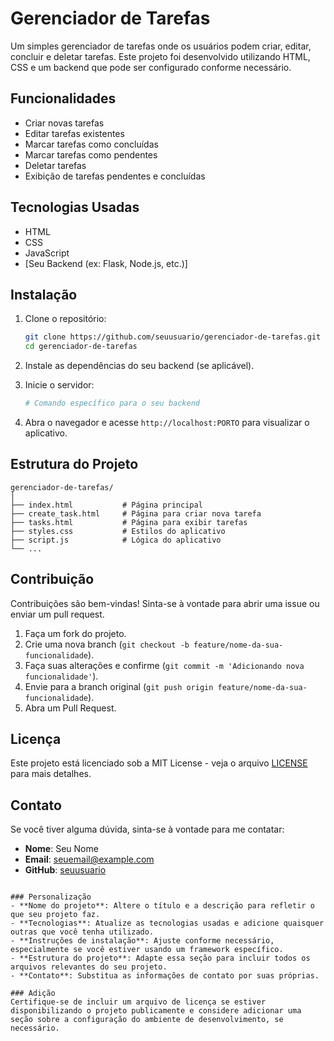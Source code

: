# Gerenciador de Tarefas

Um simples gerenciador de tarefas onde os usuários podem criar, editar, concluir e deletar tarefas. Este projeto foi desenvolvido utilizando HTML, CSS e um backend que pode ser configurado conforme necessário.

## Funcionalidades

- Criar novas tarefas
- Editar tarefas existentes
- Marcar tarefas como concluídas
- Marcar tarefas como pendentes
- Deletar tarefas
- Exibição de tarefas pendentes e concluídas

## Tecnologias Usadas

- HTML
- CSS
- JavaScript
- [Seu Backend (ex: Flask, Node.js, etc.)]

## Instalação

1. Clone o repositório:
   ```bash
   git clone https://github.com/seuusuario/gerenciador-de-tarefas.git
   cd gerenciador-de-tarefas
   ```

2. Instale as dependências do seu backend (se aplicável).

3. Inicie o servidor:
   ```bash
   # Comando específico para o seu backend
   ```

4. Abra o navegador e acesse `http://localhost:PORTO` para visualizar o aplicativo.

## Estrutura do Projeto

```
gerenciador-de-tarefas/
│
├── index.html           # Página principal
├── create_task.html     # Página para criar nova tarefa
├── tasks.html           # Página para exibir tarefas
├── styles.css           # Estilos do aplicativo
├── script.js            # Lógica do aplicativo
└── ...
```

## Contribuição

Contribuições são bem-vindas! Sinta-se à vontade para abrir uma issue ou enviar um pull request.

1. Faça um fork do projeto.
2. Crie uma nova branch (`git checkout -b feature/nome-da-sua-funcionalidade`).
3. Faça suas alterações e confirme (`git commit -m 'Adicionando nova funcionalidade'`).
4. Envie para a branch original (`git push origin feature/nome-da-sua-funcionalidade`).
5. Abra um Pull Request.

## Licença

Este projeto está licenciado sob a MIT License - veja o arquivo [LICENSE](LICENSE) para mais detalhes.

## Contato

Se você tiver alguma dúvida, sinta-se à vontade para me contatar:

- **Nome**: Seu Nome
- **Email**: seuemail@example.com
- **GitHub**: [seuusuario](https://github.com/seuusuario)

```

### Personalização
- **Nome do projeto**: Altere o título e a descrição para refletir o que seu projeto faz.
- **Tecnologias**: Atualize as tecnologias usadas e adicione quaisquer outras que você tenha utilizado.
- **Instruções de instalação**: Ajuste conforme necessário, especialmente se você estiver usando um framework específico.
- **Estrutura do projeto**: Adapte essa seção para incluir todos os arquivos relevantes do seu projeto.
- **Contato**: Substitua as informações de contato por suas próprias.

### Adição
Certifique-se de incluir um arquivo de licença se estiver disponibilizando o projeto publicamente e considere adicionar uma seção sobre a configuração do ambiente de desenvolvimento, se necessário.
